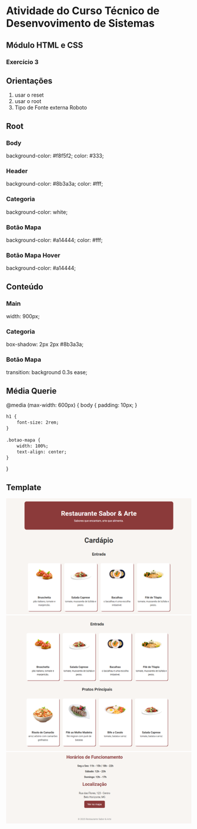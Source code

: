 # Atividade do Curso Técnico de Desenvovimento de Sistemas
## Módulo HTML e CSS
### Exercício 3

## Orientações
1. usar o reset
2. usar o root
3. Tipo de Fonte externa Roboto

## Root
### Body
background-color: #f8f5f2;
color: #333;

### Header
background-color: #8b3a3a;
color: #fff;

### Categoria
background-color: white;

### Botão Mapa
background-color: #a14444;
color: #fff;

### Botão Mapa Hover
background-color: #a14444;


## Conteúdo
### Main
width: 900px;

### Categoria
box-shadow: 2px 2px #8b3a3a;

### Botão Mapa
transition: background 0.3s ease;


## Média Querie
@media (max-width: 600px) {
    body {
        padding: 10px;
    }

    h1 {
        font-size: 2rem;
    }

    .botao-mapa {
        width: 100%;
        text-align: center;
    }
}

## Template
<p align="center">

<img src="template-parte1.png" alt="">
<br>
<img src="template-parte2.png" alt="">
<br>
<img src="template-parte3.png" alt="">
</p>